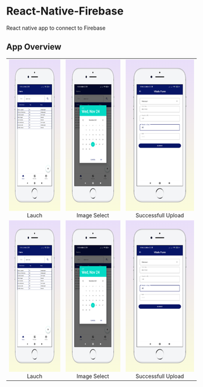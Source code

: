 # React-Native-Firebase

React native app to connect to Firebase

## App Overview

|                                                                                                                                            |                                                                                                                                                         |                                                                                                                                                          |
| :----------------------------------------------------------------------------------------------------------------------------------------: | :-----------------------------------------------------------------------------------------------------------------------------------------------------: | :------------------------------------------------------------------------------------------------------------------------------------------------------: |
| <img width="500"  height="400" alt="Listings" src="https://github.com/Itskiprotich/BMI-Mobile/blob/master/screenshots/screen_1.png"> Lauch | <img width="500"  height="400" alt="Listing Search" src="https://github.com/Itskiprotich/BMI-Mobile/blob/master/screenshots/screen_2.png"> Image Select | <img width="500" height="400" alt="Vital Form" src="https://github.com/Itskiprotich/BMI-Mobile/blob/master/screenshots/screen_3.png"> Successfull Upload |
| <img width="500"  height="400" alt="Listings" src="https://github.com/Itskiprotich/BMI-Mobile/blob/master/screenshots/screen_1.png"> Lauch | <img width="500"  height="400" alt="Listing Search" src="https://github.com/Itskiprotich/BMI-Mobile/blob/master/screenshots/screen_2.png"> Image Select | <img width="500" height="400" alt="Vital Form" src="https://github.com/Itskiprotich/BMI-Mobile/blob/master/screenshots/screen_3.png"> Successfull Upload |
